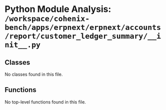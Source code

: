 # Python Module Analysis: `/workspace/cohenix-bench/apps/erpnext/erpnext/accounts/report/customer_ledger_summary/__init__.py`

## Classes

No classes found in this file.


## Functions

No top-level functions found in this file.
